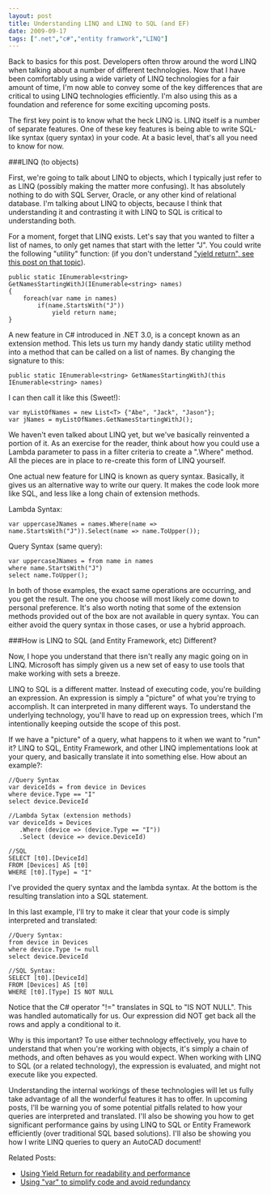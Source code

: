 ```yaml
---
layout: post
title: Understanding LINQ and LINQ to SQL (and EF)
date: 2009-09-17
tags: [".net","c#","entity framwork","LINQ"]
---
```


Back to basics for this post. Developers often throw around the word LINQ when talking about a number of different technologies. Now that I have been comfortably using a wide variety of LINQ technologies for a fair amount of time, I'm now able to convey some of the key differences that are critical to using LINQ technologies efficiently. I'm also using this as a foundation and reference for some exciting upcoming posts.

The first key point is to know what the heck LINQ is. LINQ itself is a number of separate features. One of these key features is being able to write SQL-like syntax (query syntax) in your code. At a basic level, that's all you need to know for now.

###LINQ (to objects)

First, we're going to talk about LINQ to objects, which I typically just refer to as LINQ (possibly making the matter more confusing). It has absolutely nothing to do with SQL Server, Oracle, or any other kind of relational database. I'm talking about LINQ to objects, because I think that understanding it and contrasting it with LINQ to SQL is critical to understanding both.

For a moment, forget that LINQ exists. Let's say that you wanted to filter a list of names, to only get names that start with the letter "J". You could write the following "utility" function: (if you don't understand ["yield return", see this post on that topic](http://www.ytechie.com/2009/02/using-c-yield-for-readability-and-performance/)).

	public static IEnumerable<string> GetNamesStartingWithJ(IEnumerable<string> names)
	{
	    foreach(var name in names)
	        if(name.StartsWith("J"))
	            yield return name;
	}

A new feature in C# introduced in .NET 3.0, is a concept known as an extension method. This lets us turn my handy dandy static utility method into a method that can be called on a list of names. By changing the signature to this:

	public static IEnumerable<string> GetNamesStartingWithJ(this IEnumerable<string> names)

I can then call it like this (Sweet!):

	var myListOfNames = new List<T> {"Abe", "Jack", "Jason"};
	var jNames = myListOfNames.GetNamesStartingWithJ();

We haven't even talked about LINQ yet, but we've basically reinvented a portion of it. As an exercise for the reader, think about how you could use a Lambda parameter to pass in a filter criteria to create a &quot;.Where" method. All the pieces are in place to re-create this form of LINQ yourself.

One actual new feature for LINQ is known as query syntax. Basically, it gives us an alternative way to write our query. It makes the code look more like SQL, and less like a long chain of extension methods.

Lambda Syntax:

	var uppercaseJNames = names.Where(name => name.StartsWith("J")).Select(name => name.ToUpper());

Query Syntax (same query):

	var uppercaseJNames = from name in names
	where name.StartsWith("J")
	select name.ToUpper();

In both of those examples, the exact same operations are occurring, and you get the result. The one you choose will most likely come down to personal preference. It's also worth noting that some of the extension methods provided out of the box are not available in query syntax. You can either avoid the query syntax in those cases, or use a hybrid approach.

###How is LINQ to SQL (and Entity Framework, etc) Different?

Now, I hope you understand that there isn't really any magic going on in LINQ. Microsoft has simply given us a new set of easy to use tools that make working with sets a breeze.

LINQ to SQL is a different matter. Instead of executing code, you're building an expression. An expression is simply a "picture" of what you're trying to accomplish. It can interpreted in many different ways. To understand the underlying technology, you'll have to read up on expression trees, which I'm intentionally keeping outside the scope of this post.

If we have a "picture" of a query, what happens to it when we want to "run" it? LINQ to SQL, Entity Framework, and other LINQ implementations look at your query, and basically translate it into something else. How about an example?:

	//Query Syntax
	var deviceIds = from device in Devices
	where device.Type == "I"
	select device.DeviceId
	
	//Lambda Sytax (extension methods)
	var deviceIds = Devices
	   .Where (device => (device.Type == "I"))
	   .Select (device => device.DeviceId)
	
	//SQL
	SELECT [t0].[DeviceId]
	FROM [Devices] AS [t0]
	WHERE [t0].[Type] = "I"

I've provided the query syntax and the lambda syntax. At the bottom is the resulting translation into a SQL statement.

In this last example, I'll try to make it clear that your code is simply interpreted and translated:

	//Query Syntax:
	from device in Devices
	where device.Type != null
	select device.DeviceId

	//SQL Syntax:
	SELECT [t0].[DeviceId]
	FROM [Devices] AS [t0]
	WHERE [t0].[Type] IS NOT NULL

Notice that the C# operator "!=" translates in SQL to "IS NOT NULL". This was handled automatically for us. Our expression did NOT get back all the rows and apply a conditional to it.

Why is this important? To use either technology effectively, you have to understand that when you're working with objects, it's simply a chain of methods, and often behaves as you would expect. When working with LINQ to SQL (or a related technology), the expression is evaluated, and might not execute like you expected.

Understanding the internal workings of these technologies will let us fully take advantage of all the wonderful features it has to offer. In upcoming posts, I'll be warning you of some potential pitfalls related to how your queries are interpreted and translated. I'll also be showing you how to get significant performance gains by using LINQ to SQL or Entity Framework efficiently (over traditional SQL based solutions). I'll also be showing you how I write LINQ queries to query an AutoCAD document!

Related Posts:

* [Using Yield Return for readability and performance](http://www.ytechie.com/2009/02/using-c-yield-for-readability-and-performance/)
* [Using "var" to simplify code and avoid redundancy](http://www.ytechie.com/2008/06/using-var-to-simplify-code-and-avoid-redundancy/)